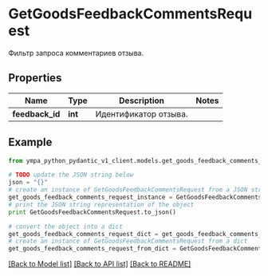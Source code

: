# GetGoodsFeedbackCommentsRequest

Фильтр запроса комментариев отзыва. 

## Properties
Name | Type | Description | Notes
------------ | ------------- | ------------- | -------------
**feedback_id** | **int** | Идентификатор отзыва.  | 

## Example

```python
from ympa_python_pydantic_v1_client.models.get_goods_feedback_comments_request import GetGoodsFeedbackCommentsRequest

# TODO update the JSON string below
json = "{}"
# create an instance of GetGoodsFeedbackCommentsRequest from a JSON string
get_goods_feedback_comments_request_instance = GetGoodsFeedbackCommentsRequest.from_json(json)
# print the JSON string representation of the object
print GetGoodsFeedbackCommentsRequest.to_json()

# convert the object into a dict
get_goods_feedback_comments_request_dict = get_goods_feedback_comments_request_instance.to_dict()
# create an instance of GetGoodsFeedbackCommentsRequest from a dict
get_goods_feedback_comments_request_from_dict = GetGoodsFeedbackCommentsRequest.from_dict(get_goods_feedback_comments_request_dict)
```
[[Back to Model list]](../README.md#documentation-for-models) [[Back to API list]](../README.md#documentation-for-api-endpoints) [[Back to README]](../README.md)


